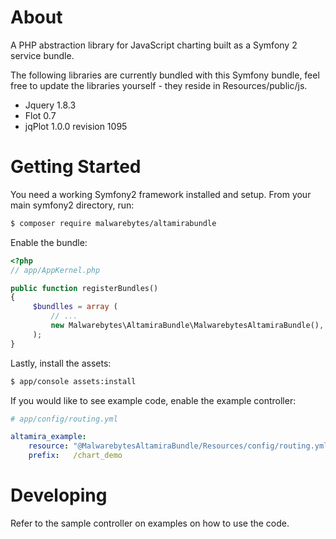 About
===================


A PHP abstraction library for JavaScript charting built as a Symfony 2 service bundle.


The following libraries are currently bundled with this Symfony bundle, feel free to update
the libraries yourself - they reside in Resources/public/js.

* Jquery 1.8.3
* Flot 0.7
* jqPlot 1.0.0 revision 1095


Getting Started
===================

You need a working Symfony2 framework installed and setup. From your main symfony2 directory, run:



``` bash
$ composer require malwarebytes/altamirabundle
```


Enable the bundle:

``` php
<?php
// app/AppKernel.php

public function registerBundles()
{
     $bundlles = array (
         // ...
         new Malwarebytes\AltamiraBundle\MalwarebytesAltamiraBundle(),
     );
}
```

Lastly, install the assets:

```bash
$ app/console assets:install
```

If you would like to see example code, enable the example controller:

``` yml
# app/config/routing.yml

altamira_example:
    resource: "@MalwarebytesAltamiraBundle/Resources/config/routing.yml"
    prefix:   /chart_demo
```

Developing
===================

Refer to the sample controller on examples on how to use the code.
